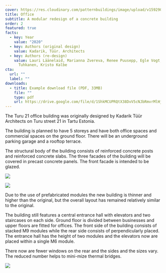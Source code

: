 ```yaml
---
cover: https://res.cloudinary.com/patternbuildings/image/upload/v1592909261/projects/office-building/Turu_21_fassad3_jcmnam.jpg
title: Office
subtitle: A modular redesign of a concrete building
order: 2
featured: true
facts:
  - key: Year
    value: "2020"
  - key: Authors (original design)
    value: Kadarik, Tüür. Architects
  - key: Authors (re-design)
    value: Lauri Läänelaid, Marianna Zvereva, Renee Puusepp, Egle Vogt, Eero
      Tuhkanen, Kristo Kalbe
cta: 
  url: ""
  label: ""
downloads:
  - title: Example download file (PDF, 33MB)
    file: ""
    type: pdf
    url: https://drive.google.com/file/d/1ShkMCUPRQtX38DvV5cNJbRmvrMlHjlQQ/view?usp=sharing
---
```

The Turu 21 office building was originally designed by Kadarik Tüür Architects on Turu street 21 in Tartu Estonia.

The building is planned to have 5 storeys and have both office spaces and commercial spaces on the ground floor. There will be an underground parking garage and a rooftop terrace.

The structural body of the building consists of reinforced concrete posts and reinforced concrete slabs. The three facades of the building will be covered in precast concrete panels. The front facade is intended to be glazed.

![](https://res.cloudinary.com/patternbuildings/image/upload/v1592909258/projects/office-building/Turu_21_fassad2_o16liu.jpg)

![](https://res.cloudinary.com/patternbuildings/image/upload/v1592909248/projects/office-building/Turu_21_fassad1_hcftnw.jpg)

Due to the use of prefabricated modules the new building is thinner and higher than the original, but the overall layout has remained relatively similar to the original.

The building still features a central entrance hall with elevators and two staircases on each side. Ground floor is divided between businesses and upper floors are fitted for offices. The front side of the building consists of stacked M9 modules while the rear side consists of perpendicularly placed. The entrance hall has the height of two modules and the elevators now are placed within a single M6 module.

There now are fewer windows on the rear and the sides and the sizes vary. The reduced number helps to mini-mize thermal bridges.

![](https://res.cloudinary.com/patternbuildings/image/upload/v1592909265/projects/office-building/Turu_21_mhvc6m.png)